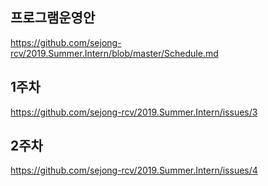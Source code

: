 
  
## 프로그램운영안   
https://github.com/sejong-rcv/2019.Summer.Intern/blob/master/Schedule.md

## 1주차
https://github.com/sejong-rcv/2019.Summer.Intern/issues/3

## 2주차
https://github.com/sejong-rcv/2019.Summer.Intern/issues/4
